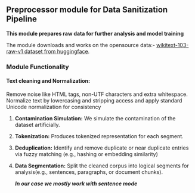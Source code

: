## Preprocessor module for Data Sanitization Pipeline

**This module prepares raw data for further analysis and model training**

The module downloads and works on the opensource data:- [wikitext-103-raw-v1 dataset from huggingface](https://huggingface.co/datasets/iohadrubin/wikitext-103-raw-v1).

### Module Functionality

#### **Text cleaning and Normalization:** 
Remove noise like HTML tags, non-UTF characters and extra whitespace. Normalize text by lowercasing and stripping access 
and apply standard Unicode normalization for consistency

1. **Contamination Simulation:** We simulate the contamination of the dataset artificially.

2. **Tokenization:** Produces tokenized representation for each segment.

3. **Deduplication:** Identify and remove duplicate or near duplicate entries via fuzzy matching (e.g., hashing or embedding similarity)

4. **Data Segmentation:** Split the cleaned corpus into logical segments for analysis(e.g., sentences, paragraphs, or document chunks).

    **_In our case we mostly work with sentence mode_**
